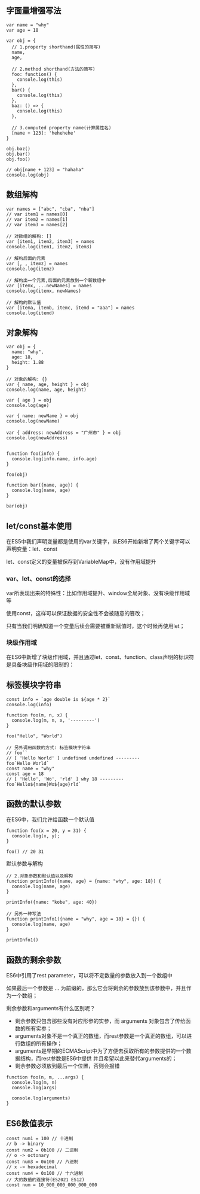 ## 字面量增强写法

```
var name = "why"
var age = 18

var obj = {
  // 1.property shorthand(属性的简写)
  name,
  age,

  // 2.method shorthand(方法的简写)
  foo: function() {
    console.log(this)
  },
  bar() {
    console.log(this)
  },
  baz: () => {
    console.log(this)
  },

  // 3.computed property name(计算属性名)
  [name + 123]: 'hehehehe'
}

obj.baz()
obj.bar()
obj.foo()

// obj[name + 123] = "hahaha"
console.log(obj)
```

## 数组解构

```
var names = ["abc", "cba", "nba"]
// var item1 = names[0]
// var item2 = names[1]
// var item3 = names[2]

// 对数组的解构: []
var [item1, item2, item3] = names
console.log(item1, item2, item3)

// 解构后面的元素
var [, , itemz] = names
console.log(itemz)

// 解构出一个元素,后面的元素放到一个新数组中
var [itemx, ...newNames] = names
console.log(itemx, newNames)

// 解构的默认值
var [itema, itemb, itemc, itemd = "aaa"] = names
console.log(itemd)

```

## 对象解构

```
var obj = {
  name: "why",
  age: 18,
  height: 1.88
}

// 对象的解构: {}
var { name, age, height } = obj
console.log(name, age, height)

var { age } = obj
console.log(age)

var { name: newName } = obj
console.log(newName)

var { address: newAddress = "广州市" } = obj
console.log(newAddress)


function foo(info) {
  console.log(info.name, info.age)
}

foo(obj)

function bar({name, age}) {
  console.log(name, age)
}

bar(obj)
```

## let/const基本使用

在ES5中我们声明变量都是使用的var关键字，从ES6开始新增了两个关键字可以声明变量：let、const

let、const定义的变量被保存到VariableMap中，没有作用域提升

### var、let、const的选择

var所表现出来的特殊性：比如作用域提升、window全局对象、没有块级作用域等

使用const，这样可以保证数据的安全性不会被随意的篡改； 

只有当我们明确知道一个变量后续会需要被重新赋值时，这个时候再使用let； 

### 块级作用域

在ES6中新增了块级作用域，并且通过let、const、function、class声明的标识符是具备块级作用域的限制的：

## 标签模块字符串

```
const info = `age double is ${age * 2}`
console.log(info)
```

```
function foo(m, n, x) {
  console.log(m, n, x, '---------')
}

foo("Hello", "World")

// 另外调用函数的方式: 标签模块字符串
// foo``
// [ 'Hello World' ] undefined undefined ---------
foo`Hello World`
const name = "why"
const age = 18
// [ 'Hello', 'Wo', 'rld' ] why 18 ---------
foo`Hello${name}Wo${age}rld`
```

## 函数的默认参数

在ES6中，我们允许给函数一个默认值

```
function foo(x = 20, y = 31) {
  console.log(x, y);
}

foo() // 20 31
```

默认参数与解构

```
// 2.对象参数和默认值以及解构
function printInfo({name, age} = {name: "why", age: 18}) {
  console.log(name, age)
}

printInfo({name: "kobe", age: 40})

// 另外一种写法
function printInfo1({name = "why", age = 18} = {}) {
  console.log(name, age)
}

printInfo1()
```

## 函数的剩余参数

ES6中引用了rest parameter，可以将不定数量的参数放入到一个数组中

如果最后一个参数是 ... 为前缀的，那么它会将剩余的参数放到该参数中，并且作为一个数组；

剩余参数和arguments有什么区别呢？

- 剩余参数只包含那些没有对应形参的实参，而 arguments 对象包含了传给函数的所有实参； 
- arguments对象不是一个真正的数组，而rest参数是一个真正的数组，可以进行数组的所有操作； 
- arguments是早期的ECMAScript中为了方便去获取所有的参数提供的一个数据结构，而rest参数是ES6中提供 并且希望以此来替代arguments的；
- 剩余参数必须放到最后一个位置，否则会报错

```
function foo(n, m, ...args) {
  console.log(m, n)
  console.log(args)

  console.log(arguments)
}
```

## ES6数值表示

```
const num1 = 100 // 十进制
// b -> binary
const num2 = 0b100 // 二进制
// o -> octonary
const num3 = 0o100 // 八进制
// x -> hexadecimal
const num4 = 0x100 // 十六进制
// 大的数值的连接符(ES2021 ES12)
const num = 10_000_000_000_000_000
```

